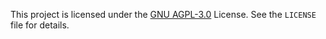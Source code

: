 This project is licensed under the [GNU AGPL-3.0](LICENSE) License. See the `LICENSE` file for details.
